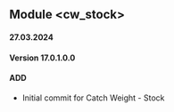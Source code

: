 ## Module <cw_stock>

#### 27.03.2024
#### Version 17.0.1.0.0
#### ADD
- Initial commit for Catch Weight - Stock
